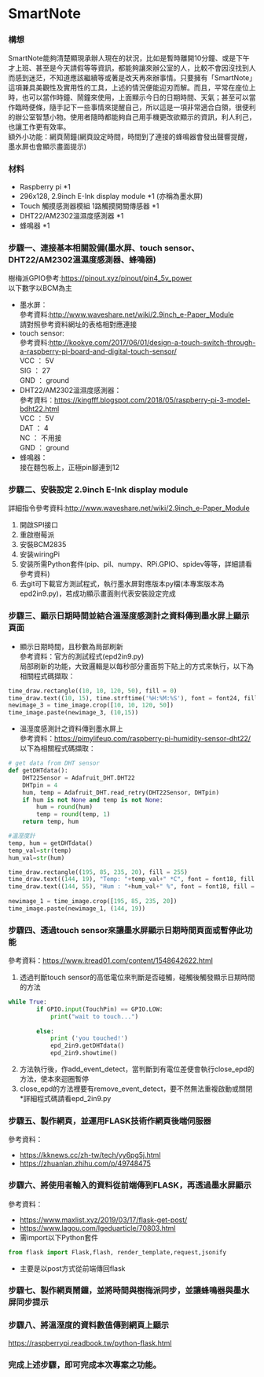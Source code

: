 # SmartNote
### 構想
SmartNote能夠清楚顯現承辦人現在的狀況，比如是暫時離開10分鐘、或是下午才上班、甚至是今天請假等等資訊，都能夠讓來辦公室的人，比較不會因沒找到人而感到迷茫，不知道應該繼續等或著是改天再來辦事情。只要擁有「SmartNote」這項兼具美觀性及實用性的工具，上述的情況便能迎刃而解。而且，平常在座位上時，也可以當作時鐘、鬧鐘來使用，上面顯示今日的日期時間、天氣；甚至可以當作臨時便條，隨手記下一些事情來提醒自己，所以這是一項非常適合白領，很便利的辦公室智慧小物。使用者隨時都能夠自己用手機更改欲顯示的資訊，利人利己，也讓工作更有效率。
<br>額外小功能：網頁鬧鐘(網頁設定時間，時間到了連接的蜂鳴器會發出聲響提醒，墨水屏也會顯示畫面提示)
### 材料
* Raspberry pi *1
* 296x128, 2.9inch E-Ink display module *1 (亦稱為墨水屏)
* Touch 觸摸感測器模組 1路觸摸開關傳感器  *1
* DHT22/AM2302溫濕度感測器 *1
* 蜂鳴器 *1
### 步驟一、連接基本相關設備(墨水屏、touch sensor、DHT22/AM2302溫濕度感測器、蜂鳴器)
樹梅派GPIO參考:https://pinout.xyz/pinout/pin4_5v_power<br>
以下數字以BCM為主
* 墨水屏：<br>
參考資料:http://www.waveshare.net/wiki/2.9inch_e-Paper_Module<br>
請對照參考資料網址的表格相對應連接<br>
* touch sensor:<br>
參考資料:http://kookye.com/2017/06/01/design-a-touch-switch-through-a-raspberry-pi-board-and-digital-touch-sensor/<br>
VCC ： 5V<br>
SIG ： 27<br>
GND ： ground<br>
* DHT22/AM2302溫濕度感測器：<br>
參考資料：https://kingfff.blogspot.com/2018/05/raspberry-pi-3-model-bdht22.html<br>
VCC ： 5V<br>
DAT ： 4<br>
NC ： 不用接<br>
GND ： ground<br>
* 蜂鳴器：<br>
接在麵包板上，正極pin腳連到12
### 步驟二、安裝設定 2.9inch E-Ink display module
詳細指令參考資料:http://www.waveshare.net/wiki/2.9inch_e-Paper_Module<br>
1. 開啟SPI接口<br>
2. 重啟樹莓派<br>
3. 安裝BCM2835<br> 
4. 安装wiringPi<br>
5. 安装所需Python套件(pip、pil、numpy、RPi.GPIO、spidev等等，詳細請看參考資料)<br>
3. 去git可下載官方測試程式，執行墨水屏對應版本py檔(本專案版本為epd2in9.py)，若成功顯示畫面則代表安裝設定完成<br>
### 步驟三、顯示日期時間並結合溫溼度感測計之資料傳到墨水屏上顯示頁面
* 顯示日期時間，且秒數為局部刷新<br>
參考資料：官方的測試程式(epd2in9.py)<br>
局部刷新的功能，大致邏輯是以每秒部分畫面剪下貼上的方式來執行，以下為相關程式碼擷取：
```python
time_draw.rectangle((10, 10, 120, 50), fill = 0)
time_draw.text((10, 15), time.strftime('%H:%M:%S'), font = font24, fill = 255)
newimage_3 = time_image.crop([10, 10, 120, 50])
time_image.paste(newimage_3, (10,15))
```
* 溫溼度感測計之資料傳到墨水屏上<br>
參考資料：https://pimylifeup.com/raspberry-pi-humidity-sensor-dht22/<br>
以下為相關程式碼擷取：
```python
# get data from DHT sensor
def getDHTdata():
    DHT22Sensor = Adafruit_DHT.DHT22
    DHTpin = 4
    hum, temp = Adafruit_DHT.read_retry(DHT22Sensor, DHTpin)
    if hum is not None and temp is not None:
        hum = round(hum)
        temp = round(temp, 1)
    return temp, hum 
```

```python
#溫溼度計
temp, hum = getDHTdata()
temp_val=str(temp)
hum_val=str(hum)

time_draw.rectangle((195, 85, 235, 20), fill = 255)
time_draw.text((144, 19), "Temp: "+temp_val+" *C", font = font18, fill = 0) 
time_draw.text((144, 55), "Hum : "+hum_val+" %", font = font18, fill = 0)
                        
newimage_1 = time_image.crop([195, 85, 235, 20])
time_image.paste(newimage_1, (144, 19))  
```


### 步驟四、透過touch sensor來讓墨水屏顯示日期時間頁面或暫停此功能
參考資料：https://www.itread01.com/content/1548642622.html
1. 透過判斷touch sensor的高低電位來判斷是否碰觸，碰觸後觸發顯示日期時間的方法<br>
```python
while True:
		if GPIO.input(TouchPin) == GPIO.LOW:
			print("wait to touch...")
				
		else:
			print ('you touched!')
			epd_2in9.getDHTdata()
			epd_2in9.showtime()
```
2. 方法執行後，作add_event_detect，當判斷到有電位差便會執行close_epd的方法，使本來迴圈暫停<br>
3. close_epd的方法裡要有remove_event_detect，要不然無法重複啟動或關閉<br>
*詳細程式碼請看epd_2in9.py

### 步驟五、製作網頁，並運用FLASK技術作網頁後端伺服器
參考資料：<br>
* https://kknews.cc/zh-tw/tech/yy6pg5j.html<br>
* https://zhuanlan.zhihu.com/p/49748475
### 步驟六、將使用者輸入的資料從前端傳到FLASK，再透過墨水屏顯示
參考資料：<br>
* https://www.maxlist.xyz/2019/03/17/flask-get-post/<br>
* https://www.lagou.com/lgeduarticle/70803.html<br>
* 需import以下Python套件
```python
from flask import Flask,flash, render_template,request,jsonify
```
* 主要是以post方式從前端傳回flask

### 步驟七、製作網頁鬧鐘，並將時間與樹梅派同步，並讓蜂鳴器與墨水屏同步提示
### 步驟八、將溫溼度的資料數值傳到網頁上顯示
https://raspberrypi.readbook.tw/python-flask.html
### 完成上述步驟，即可完成本次專案之功能。
